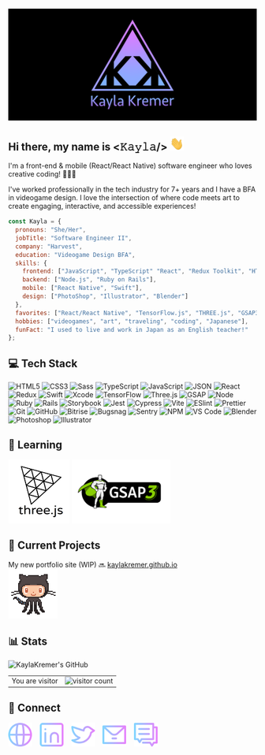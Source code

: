 [![Kayla Kremer Banner](https://github.com/kaylakremer/kaylakremer/blob/master/images/GitHub-Header.png)](https://www.kaylakremer.com)

## Hi there, my name is <𝙺𝚊𝚢𝚕𝚊/> <img src="https://github.com/kaylakremer/kaylakremer/blob/master/images/hi.gif" width="28px" height="28px" alt="waving hand" />
I'm a front-end & mobile (React/React Native) software engineer who loves creative coding! 👩🏼‍💻
<br />

I've worked professionally in the tech industry for 7+ years and I have a BFA in videogame design. I love the intersection of where code meets art to create engaging, interactive, and accessible experiences!

```javascript
const Kayla = {
  pronouns: "She/Her",
  jobTitle: "Software Engineer II",
  company: "Harvest",
  education: "Videogame Design BFA",
  skills: {
    frontend: ["JavaScript", "TypeScript" "React", "Redux Toolkit", "HTML5", "CSS3", "Git"],
    backend: ["Node.js", "Ruby on Rails"],
    mobile: ["React Native", "Swift"],
    design: ["PhotoShop", "Illustrator", "Blender"]
  },
  favorites: ["React/React Native", "TensorFlow.js", "THREE.js", "GSAP3"], 
  hobbies: ["videogames", "art", "traveling", "coding", "Japanese"],
  funFact: "I used to live and work in Japan as an English teacher!"
};
```

## 💻 Tech Stack
![HTML5](https://img.shields.io/badge/-HTML5-%23E44D27?style=flat-square&logo=html5&logoColor=%23ffffff) 
![CSS3](https://img.shields.io/badge/-CSS3-%231572B6?style=flat-square&logo=css3) 
![Sass](https://img.shields.io/badge/-Sass-%23CC6699?style=flat-square&logo=sass&logoColor=%23ffffff) 
![TypeScript](https://img.shields.io/badge/-TypeScript-%233178C6?style=flat-square&logo=typescript&logoColor=%23ffffff) 
![JavaScript](https://img.shields.io/badge/-JavaScript-%23F7DF1C?style=flat-square&logo=javascript&logoColor=%23000000) 
![JSON](https://img.shields.io/badge/-JSON-%23000000?style=flat-square&logo=json)
![React](https://img.shields.io/badge/-React-%2361DAFB?style=flat-square&logo=react&logoColor=%23000000) 
![Redux](https://img.shields.io/badge/-Redux-%23764ABC?style=flat-square&logo=redux) 
![Swift](https://img.shields.io/badge/-Swift-%23F05138?style=flat-square&logo=swift&logoColor=%23ffffff) 
![Xcode](https://img.shields.io/badge/-Xcode-%23147EFB?style=flat-square&logo=xcode&logoColor=%23ffffff) 
![TensorFlow](https://img.shields.io/badge/-TensorFlow-%23FF6F00?style=flat-square&logo=tensorflow&logoColor=%23ffffff) 
![Three.js](https://img.shields.io/badge/-Three.js-%23000000?style=flat-square&logo=three.js&logoColor=%23ffffff) 
![GSAP](https://img.shields.io/badge/-GSAP-%2388CE02?style=flat-square&logo=greensock&logoColor=%23ffffff) 
![Node](https://img.shields.io/badge/-Node-%23339933?style=flat-square&logo=node.js&logoColor=%23ffffff) 
![Ruby](https://img.shields.io/badge/-Ruby-%23CC342D?style=flat-square&logo=ruby) 
![Rails](https://img.shields.io/badge/-Rails-%23CC0000?style=flat-square&logo=ruby-on-rails) 
![Storybook](https://img.shields.io/badge/-Storybook-%23FF4785?style=flat-square&logo=storybook&logoColor=%23ffffff)
![Jest](https://img.shields.io/badge/-Jest-%23C21325?style=flat-square&logo=jest&logoColor=%23ffffff) 
![Cypress](https://img.shields.io/badge/-Cypress-%2317202C?style=flat-square&logo=cypress&logoColor=%23ffffff) 
![Vite](https://img.shields.io/badge/-Vite-%23646CFF?style=flat-square&logo=vite&logoColor=%23ffffff) 
![ESlint](https://img.shields.io/badge/-ESLint-%234B32C3?style=flat-square&logo=eslint) 
![Prettier](https://img.shields.io/badge/-Prettier-%23F7B93E?style=flat-square&logo=prettier&logoColor=%23000000) 
![Git](https://img.shields.io/badge/-Git-%23F05032?style=flat-square&logo=git&logoColor=%23ffffff) 
![GitHub](https://img.shields.io/badge/-GitHub-%23181717?style=flat-square&logo=github) 
![Bitrise](https://img.shields.io/badge/-Bitrise-%23683D87?style=flat-square&logo=bitrise&logoColor=%23ffffff) 
![Bugsnag](https://img.shields.io/badge/-Bugsnag-%234949E4?style=flat-square&logo=bugsnag&logoColor=%23ffffff) 
![Sentry](https://img.shields.io/badge/-Sentry-%23362D59?style=flat-square&logo=sentry&logoColor=%23ffffff) 
![NPM](https://img.shields.io/badge/-NPM-%23CB3837?style=flat-square&logo=npm) 
![VS Code](https://img.shields.io/badge/-VSCode-%23007ACC?style=flat-square&logo=visual-studio-code)
![Blender](https://img.shields.io/badge/-Blender-%23F5792A?style=flat-square&logo=blender&logoColor=%23ffffff)
![Photoshop](https://img.shields.io/badge/-Photoshop-%2326C9FF?style=flat-square&logo=adobe-photoshop&logoColor=%23ffffff)
![Illustrator](https://img.shields.io/badge/-Illustrator-%23F37021?style=flat-square&logo=adobe-illustrator&logoColor=%23ffffff)


## 🎨 Learning 
<a href="https://threejs.org/"><img src="https://github.com/kaylakremer/kaylakremer/blob/master/images/threejs.png" alt="three.js" width="125px" height="130px" /></a>
<a href="https://greensock.com/gsap/"><img src="https://github.com/kaylakremer/kaylakremer/blob/master/images/greensock.png" alt="greensock" width="200px" /></a>


## 🚀 Current Projects
My new portfolio site (WIP) 🔜 [kaylakremer.github.io](https://kaylakremer.github.io/#/)
<br />
<img src="https://github.com/kaylakremer/kaylakremer/blob/master/images/octocat.gif" width="100px" />


## 📊 Stats
![KaylaKremer's GitHub](https://github-readme-stats-kayla-kremer.vercel.app/api?username=KaylaKremer&count_private=true&show_icons=true&border_color=80b1ff&title_color=d680ff&icon_color=d680ff&text_color=80b1ff&bg_color=151515) 
<br />

<table>
  <tr>
    <td>You are visitor</td>
    <td><img src="https://profile-counter.glitch.me/KaylaKremer/count.svg" alt="visitor count" /></td>
  </tr>
</table>


## 💌 Connect
<!-- Icons made by Freepik from www.flaticon.com -->
<a href="https://www.kaylakremer.com"><img src="https://github.com/kaylakremer/kaylakremer/blob/master/images/web.png" width="48px" alt="portfolio website" target="_blank" /></a>&nbsp;&nbsp;&nbsp;
<a href="https://www.linkedin.com/in/kaylakremer"><img src="https://github.com/kaylakremer/kaylakremer/blob/master/images/linkedin.png" width="48px" alt="linkedin" target="_blank" /></a>&nbsp;&nbsp;&nbsp;
<a href="https://twitter.com/kayla_kremer"><img src="https://github.com/kaylakremer/kaylakremer/blob/master/images/twitter.png" width="48px" alt="twitter" target="_blank" /></a>&nbsp;&nbsp;&nbsp;
<a href="mailto:kremer.kayla@gmail.com"><img src="https://github.com/kaylakremer/kaylakremer/blob/master/images/email.png" width="48px" alt="gmail" target="_blank" /></a>&nbsp;&nbsp;&nbsp;
<a href="https://github.com/kaylakremer/kaylakremer/discussions/categories/q-a"><img src="https://github.com/kaylakremer/kaylakremer/blob/master/images/conversation.png" alt="github issues" width="48px" target="_blank" /></a>&nbsp;&nbsp;&nbsp;

